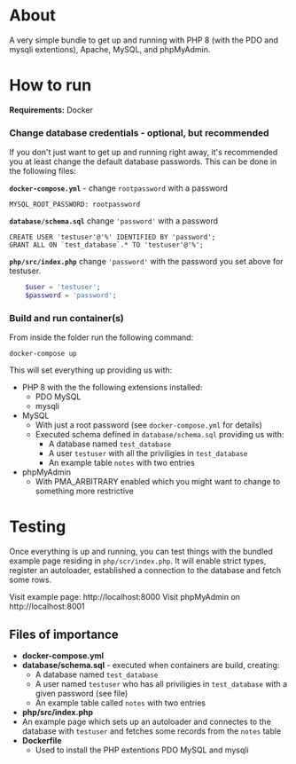 # About
A very simple bundle to get up and running with PHP 8 (with the PDO and mysqli extentions), Apache, MySQL, and phpMyAdmin.


# How to run

**Requirements:** Docker

### Change database credentials - optional, but recommended
If you don't just want to get up and running right away, it's recommended you at least change the default database passwords. This can be done in the following files:

**`docker-compose.yml`** - change `rootpassword` with a password
```
MYSQL_ROOT_PASSWORD: rootpassword
```
**`database/schema.sql`** change `'password'` with a password
```
CREATE USER 'testuser'@'%' IDENTIFIED BY 'password';
GRANT ALL ON `test_database`.* TO 'testuser'@'%';
```

**`php/src/index.php`** change `'password'` with the password you set above for testuser.
```php
    $user = 'testuser';
    $password = 'password';
```

### Build and run container(s)
From inside the folder run the following command:
```
docker-compose up
```

This will set everything up providing us with:
- PHP 8 with the the following extensions installed: 
  -  PDO MySQL
  -  mysqli
- MySQL
  - With just a root password (see `docker-compose.yml` for details)
  - Executed schema defined in `database/schema.sql` providing us with:
    - A database named `test_database`
    - A user `testuser` with all the priviligies in `test_database`
    - An example table `notes` with two entries
- phpMyAdmin
  - With PMA_ARBITRARY enabled which you might want to change to something more restrictive

# Testing
Once everything is up and running, you can test things with the bundled example page residing in `php/scr/index.php`. 
It will enable strict types, register an autoloader, established a connection to the database and fetch some rows.

Visit example page: http://localhost:8000
Visit phpMyAdmin on http://localhost:8001


## Files of importance
- **docker-compose.yml**
- **database/schema.sql** - executed when containers are build, creating:
  - A database named `test_database`
  - A user named `testuser` who has all priviligies in `test_database` with a given password (see file)
  - An example table called `notes` with two entries
-  **php/src/index.php**
-  An example page which sets up an autoloader and connectes to the database with `testuser` and fetches some records from the `notes` table
- **Dockerfile**
  - Used to install the PHP extentions PDO MySQL and mysqli 
